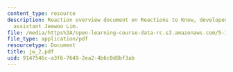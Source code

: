 ```yaml
---
content_type: resource
description: Reaction overview document on Reactions to Know, developed by teaching
  assistant Jeewoo Lim.
file: /media/https%3A/open-learning-course-data-rc.s3.amazonaws.com/5-13-organic-chemistry-ii-fall-2006/9147546ca3f676492ea24b6c0d8bf3ab_jw_2.pdf
file_type: application/pdf
resourcetype: Document
title: jw_2.pdf
uid: 9147546c-a3f6-7649-2ea2-4b6c0d8bf3ab
---
```

